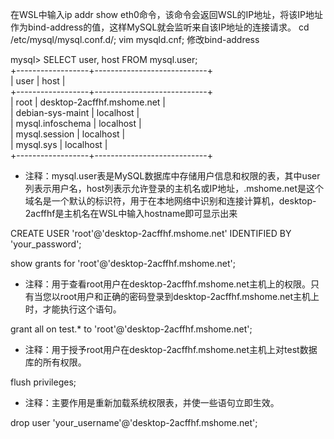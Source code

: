 在WSL中输入ip addr show eth0命令，该命令会返回WSL的IP地址，将该IP地址作为bind-address的值，这样MySQL就会监听来自该IP地址的连接请求。
cd /etc/mysql/mysql.conf.d/; vim mysqld.cnf; 修改bind-address

mysql> SELECT user, host FROM mysql.user;  
+------------------+----------------------------+  
| user             | host                       |  
+------------------+----------------------------+  
| root             | desktop-2acffhf.mshome.net |  
| debian-sys-maint | localhost                  |  
| mysql.infoschema | localhost                  |  
| mysql.session    | localhost                  |  
| mysql.sys        | localhost                  |  
+------------------+----------------------------+  
- 注释：mysql.user表是MySQL数据库中存储用户信息和权限的表，其中user列表示用户名，host列表示允许登录的主机名或IP地址，.mshome.net是这个域名是一个默认的标识符，用于在本地网络中识别和连接计算机，desktop-2acffhf是主机名在WSL中输入hostname即可显示出来

CREATE USER 'root'@'desktop-2acffhf.mshome.net' IDENTIFIED BY 'your_password';

show grants for 'root'@'desktop-2acffhf.mshome.net';
- 注释：用于查看root用户在desktop-2acffhf.mshome.net主机上的权限。只有当您以root用户和正确的密码登录到desktop-2acffhf.mshome.net主机上时，才能执行这个语句。
  
grant all on test.* to 'root'@'desktop-2acffhf.mshome.net';
- 注释：用于授予root用户在desktop-2acffhf.mshome.net主机上对test数据库的所有权限。
  
flush privileges;
- 注释：主要作用是重新加载系统权限表，并使一些语句立即生效。
  
drop user 'your_username'@'desktop-2acffhf.mshome.net';
